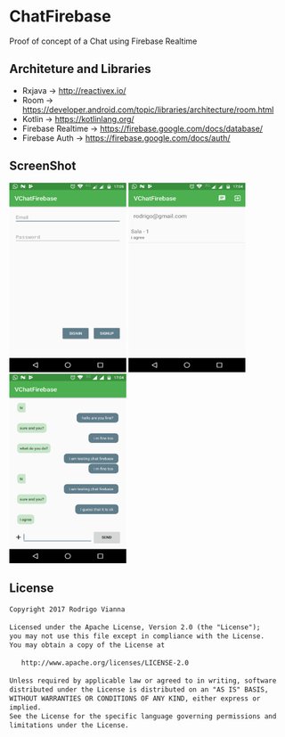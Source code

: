 # ChatFirebase
Proof of concept of a Chat using Firebase Realtime

## **Architeture and Libraries**
* Rxjava -> http://reactivex.io/
* Room -> https://developer.android.com/topic/libraries/architecture/room.html
* Kotlin -> https://kotlinlang.org/
* Firebase Realtime -> https://firebase.google.com/docs/database/
* Firebase Auth -> https://firebase.google.com/docs/auth/

## **ScreenShot**
<p>
<img src="https://github.com/rviannaoliveira/ChatFirebase/blob/master/images/sign.png" width="210" height="340" margin="10xp">
<img src="https://github.com/rviannaoliveira/ChatFirebase/blob/master/images/first.png" width="210" height="340" margin="10xp">
<img src="https://github.com/rviannaoliveira/ChatFirebase/blob/master/images/second.png" width="210" height="340" margin="10xp">
</p>

## **License**

```
Copyright 2017 Rodrigo Vianna

Licensed under the Apache License, Version 2.0 (the "License");
you may not use this file except in compliance with the License.
You may obtain a copy of the License at

   http://www.apache.org/licenses/LICENSE-2.0

Unless required by applicable law or agreed to in writing, software
distributed under the License is distributed on an "AS IS" BASIS,
WITHOUT WARRANTIES OR CONDITIONS OF ANY KIND, either express or implied.
See the License for the specific language governing permissions and
limitations under the License.
```

















